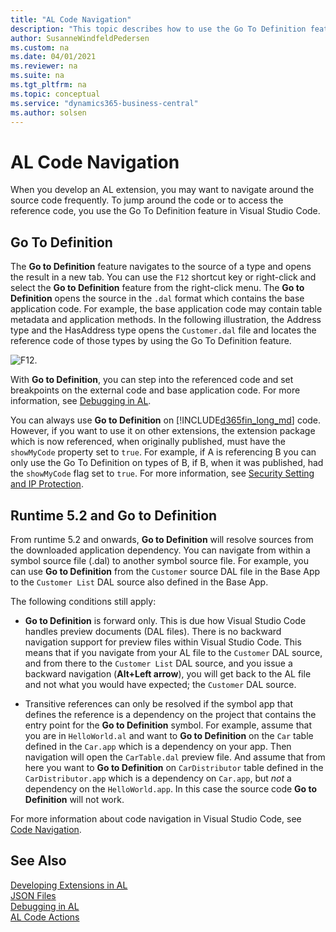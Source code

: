 ```yaml
---
title: "AL Code Navigation"
description: "This topic describes how to use the Go To Definition feature when debugging the AL code in Dynamics 365 Business Central." 
author: SusanneWindfeldPedersen
ms.custom: na
ms.date: 04/01/2021
ms.reviewer: na
ms.suite: na
ms.tgt_pltfrm: na
ms.topic: conceptual
ms.service: "dynamics365-business-central"
ms.author: solsen
---
```


# AL Code Navigation

When you develop an AL extension, you may want to navigate around the source code frequently. To jump around the code or to access the reference code, you use the Go To Definition feature in Visual Studio Code. 

## Go To Definition

The **Go to Definition** feature navigates to the source of a type and opens the result in a new tab. You can use the `F12` shortcut key or right-click and select the **Go to Definition** feature from the right-click menu. The **Go to Definition** opens the source in the `.dal` format which contains the base application code. For example, the base application code may contain table metadata and application methods. In the following illustration, the Address type and the HasAddress type opens the `Customer.dal` file and locates the reference code of those types by using the Go To Definition feature. 

![F12.](media/F12.gif "Go to Definition")

With **Go to Definition**, you can step into the referenced code and set breakpoints on the external code and base application code. For more information, see [Debugging in AL](devenv-debugging.md).

You can always use **Go to Definition** on [!INCLUDE[d365fin_long_md](includes/d365fin_long_md.md)] code. However, if you want to use it on other extensions, the extension package which is now referenced, when originally published, must have the `showMyCode` property set to `true`. For example, if A is referencing B you can only use the Go To Definition on types of B, if B, when it was published, had the `showMyCode` flag set to `true`. For more information, see [Security Setting and IP Protection](devenv-security-settings-and-ip-protection.md). 

## Runtime 5.2 and Go to Definition

From runtime 5.2 and onwards, **Go to Definition** will resolve sources from the downloaded application dependency. You can navigate from within a symbol source file (.dal) to another symbol source file. For example, you can use **Go to Definition** from the `Customer` source DAL file in the Base App to the `Customer List` DAL source also defined in the Base App.

The following conditions still apply:

- **Go to Definition** is forward only. This is due how Visual Studio Code handles preview documents (DAL files). There is no backward navigation support for preview files within Visual Studio Code. This means that if you navigate from your AL file to the `Customer` DAL source, and from there to the `Customer List` DAL source, and you issue a backward navigation (**Alt+Left arrow**), you will get back to the AL file and not what you would have expected; the `Customer` DAL source. 

- Transitive references can only be resolved if the symbol app that defines the reference is a dependency on the project that contains the entry point for the **Go to Definition** symbol. For example, assume that you are in `HelloWorld.al` and want to **Go to Definition** on the `Car` table defined in the `Car.app` which is a dependency on your app. Then navigation will open the `CarTable.dal` preview file. And assume that from here you want to **Go to Definition** on `CarDistributor` table defined in the `CarDistributor.app` which is a dependency on `Car.app`, but *not* a dependency on the `HelloWorld.app`. In this case the source code **Go to Definition** will not work.

For more information about code navigation in Visual Studio Code, see [Code Navigation](https://code.visualstudio.com/docs/editor/editingevolved).

## See Also  

[Developing Extensions in AL](devenv-dev-overview.md)  
[JSON Files](devenv-json-files.md)  
[Debugging in AL](devenv-debugging.md)  
[AL Code Actions](devenv-code-actions.md)  
